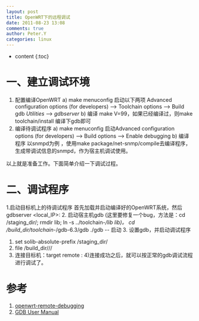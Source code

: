 ```yaml
---
layout: post
title: OpenWRT下的远程调试
date: 2011-08-23 13:08
comments: true
author: Peter.Y
categories: linux
---
```


* content
{:toc}



# 一、建立调试环境
1. 配置编译OpenWRT
a) make menuconfig
启动以下两项
Advanced configuration options (for developers) &ndash;> Toolchain options &ndash;> Build gdb
<em style="line-height: normal;">Utilities</em> &ndash;> <em style="line-height: normal;">gdbserver</em>
b) 编译
make V=99，如果已经编译过，则make toolchain/install 编译下gdb即可
2. 编译待调试程序
a) make menuconfig
启动Advanced configuration options (for developers) &ndash;> Build options &ndash;> Enable debugging
b) 编译程序
以snmpd为例 ，使用make package/net-snmp/compile去编译程序，生成带调试信息的snmpd，作为宿主机调试使用。
 
以上就是准备工作。下面简单介绍一下调试过程。

# 二、调试程序
1.启动目标机上的待调试程序
首先加载并启动编译好的OpenWRT系统，然后
gdbserver <local_IP>:<port> <program> <args>
2. 启动宿主机gdb
(这里要修复一个bug，方法是：cd <openwrtdir>/staging_dir/<targetarch>; rmdir lib; ln -s ../toolchain-<targetarch>_<gccver>/lib lib)。
cd <openwrtdir>/build_dir/toolchain-<targetarch>_<gccver>/gdb-6.3/gdb
./gdb               -- 启动
3. 设置gdb，并启动调试程序
1) set solib-absolute-prefix <openwrtdir>/staging_dir/<targetarch>
2) file <openwrtdir>/build_dir/<targetarch>/<path>/<executable>
3) 连接目标机：target remote <ip>:<port>
4)连接成功之后，就可以按正常的gdb调试流程进行调试了。
 
# 参考
1) [openwrt-remote-debugging](http://techblog.hollants.com/2009/08/openwrt-remote-debugging/)
2) [GDB User Manual](http://sourceware.org/gdb/current/onlinedocs/gdb/)
